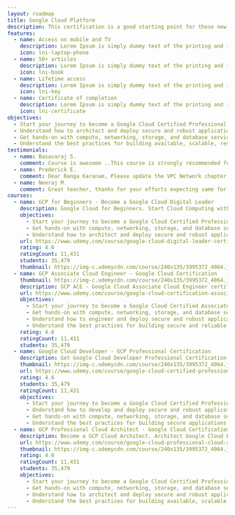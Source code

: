 ```yaml
---
layout: roadmap
title: Google Cloud Platform
description: This certification is a good starting point for those new to the cloud and can be used as a stepping stone to professional-level certifications. A Cloud Digital Leader can articulate the capabilities of Google Cloud core products and services and how they benefit organizations. The Cloud Digital Leader can also describe common business use cases and how cloud solutions support an enterprise.
features:
  - name: Access on mobile and TV
    description: Lorem Ipsum is simply dummy text of the printing and industry.
    icon: lni-laptop-phone
  - name: 50+ articles
    description: Lorem Ipsum is simply dummy text of the printing and industry.
    icon: lni-book
  - name: Lifetime access
    description: Lorem Ipsum is simply dummy text of the printing and industry.
    icon: lni-key
  - name: Certificate of completion
    description: Lorem Ipsum is simply dummy text of the printing and industry.
    icon: lni-certificate
objectives:
  - Start your journey to become a Google Cloud Certified Professional Cloud Architect
  - Understand how to architect and deploy secure and robust applications on Google Cloud Platform
  - Get hands-on with compute, networking, storage, and database services in Google Cloud Platform
  - Understand the best practices for building available, scalable, resilient and secure applications on the Google Cloud Platform
testimonials:
  - name: Basavaraj S.
    comment: Course is awesome ..This course is strongly recommended for anyone who would love to go for Google cloud professional architect exam. Thanks heaps Ranga for amazing content.
  - name: Prederick E.
    comment: Dear Ranga Karanam, Please update the VPC Network chapter by adding VPN, Direct interconnect & partner interconnect and direct peering and carrier peering. Seems these are missing in the course.
  - name: Neeraj M.
    comment: Great teacher, thanks for your efforts expecting same for other certifications
courses:
  - name: GCP for Beginners - Become a Google Cloud Digital Leader
    description: Google Cloud for Beginners. Start Cloud Computing with GCP and become a Cloud Digital Leader.
    objectives:
      - Start your journey to become a Google Cloud Certified Professional Cloud Architect
      - Get hands-on with compute, networking, storage, and database services in Google Cloud Platform
      - Understand how to architect and deploy secure and robust applications on Google Cloud Platform
    url: https://www.udemy.com/course/google-cloud-digital-leader-certification/?couponCode=SEP2022
    rating: 4.6
    ratingCount: 11,431
    students: 35,479
    thumbnail: https://img-c.udemycdn.com/course/240x135/3995372_4064.jpg
  - name: GCP Associate Cloud Engineer - Google Cloud Certification
    thumbnail: https://img-c.udemycdn.com/course/240x135/3995372_4064.jpg
    description: GCP ACE - Google Cloud Associate Cloud Engineer certification. Begin your Google Cloud Platform - GCP journey!
    url: https://www.udemy.com/course/google-cloud-certification-associate-cloud-engineer/?couponCode=SEP2022
    objectives:
      - Start your journey to become a Google Cloud Certified Associate Cloud Engineer
      - Get hands-on with compute, networking, storage, and database services in Google Cloud Platform
      - Understand how to engineer and deploy secure and robust applications on Google Cloud Platform
      - Understand the best practices for building secure and reliable applications on the Google Cloud Platform
    rating: 4.6
    ratingCount: 11,431
    students: 35,479
  - name: Google Cloud Developer - GCP Professional Certification
    description: Get Google Cloud Developer Professional Certification. Develop Solutions for Google Cloud Platform - GCP.
    thumbnail: https://img-c.udemycdn.com/course/240x135/3995372_4064.jpg
    url: https://www.udemy.com/course/google-cloud-certified-professional-cloud-developer/?couponCode=SEP2022
    rating: 4.6
    students: 35,479
    ratingCount: 11,431
    objectives:
      - Start your journey to become a Google Cloud Certified Professional Cloud Developer
      - Understand how to develop and deploy secure and robust applications on Google Cloud Platform
      - Get hands-on with compute, networking, storage, and database services in Google Cloud Platform
      - Understand the best practices for building secure applications on the Google Cloud Platform
  - name: GCP Professional Cloud Architect - Google Cloud Certification
    description: Become a GCP Cloud Architect. Architect Google Cloud Platform (GCP) Solutions. Includes 4 New Case Studies.
    url: https://www.udemy.com/course/google-cloud-professional-cloud-architect-certification/?couponCode=SEP2022
    thumbnail: https://img-c.udemycdn.com/course/240x135/3995372_4064.jpg
    rating: 4.6
    ratingCount: 11,431
    students: 35,479
    objectives:
      - Start your journey to become a Google Cloud Certified Professional Cloud Architect
      - Get hands-on with compute, networking, storage, and database services in Google Cloud Platform
      - Understand how to architect and deploy secure and robust applications on Google Cloud Platform
      - Understand the best practices for building available, scalable, resilient and secure applications on the Google Cloud Platform
---
```

